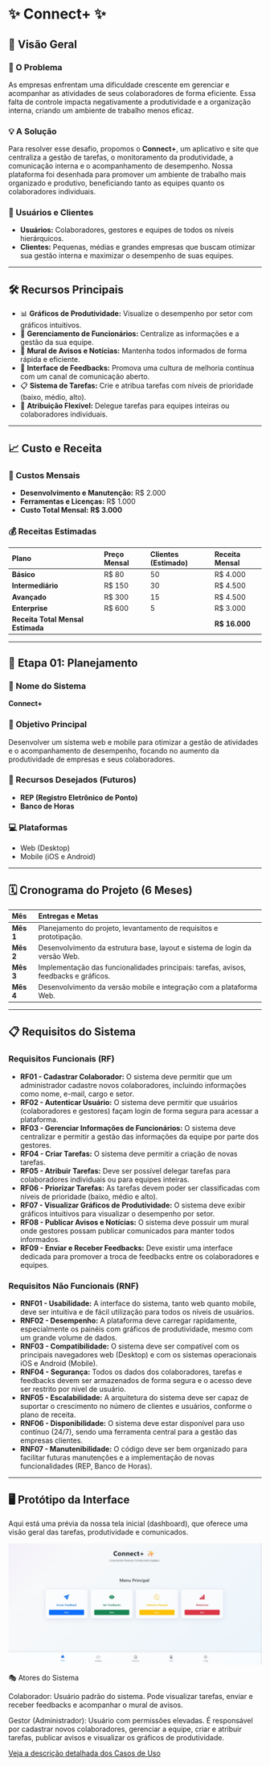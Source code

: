 
# ✨ Connect+ ✨

## 🚀 Visão Geral

### 🎯 O Problema
As empresas enfrentam uma dificuldade crescente em gerenciar e acompanhar as atividades de seus colaboradores de forma eficiente. Essa falta de controle impacta negativamente a produtividade e a organização interna, criando um ambiente de trabalho menos eficaz.

### 💡 A Solução
Para resolver esse desafio, propomos o **Connect+**, um aplicativo e site que centraliza a gestão de tarefas, o monitoramento da produtividade, a comunicação interna e o acompanhamento de desempenho. Nossa plataforma foi desenhada para promover um ambiente de trabalho mais organizado e produtivo, beneficiando tanto as equipes quanto os colaboradores individuais.

### 👥 Usuários e Clientes
* **Usuários:** Colaboradores, gestores e equipes de todos os níveis hierárquicos.
* **Clientes:** Pequenas, médias e grandes empresas que buscam otimizar sua gestão interna e maximizar o desempenho de suas equipes.

---

## 🛠️ Recursos Principais

* 📊 **Gráficos de Produtividade:** Visualize o desempenho por setor com gráficos intuitivos.
* 👥 **Gerenciamento de Funcionários:** Centralize as informações e a gestão da sua equipe.
* 📢 **Mural de Avisos e Notícias:** Mantenha todos informados de forma rápida e eficiente.
* 💬 **Interface de Feedbacks:** Promova uma cultura de melhoria contínua com um canal de comunicação aberto.
* 📋 **Sistema de Tarefas:** Crie e atribua tarefas com níveis de prioridade (baixo, médio, alto).
* 🤝 **Atribuição Flexível:** Delegue tarefas para equipes inteiras ou colaboradores individuais.

---

## 📈 Custo e Receita

### 💸 Custos Mensais
* **Desenvolvimento e Manutenção:** R$ 2.000
* **Ferramentas e Licenças:** R$ 1.000
* **Custo Total Mensal:** **R$ 3.000**

### 💰 Receitas Estimadas
| Plano | Preço Mensal | Clientes (Estimado) | Receita Mensal |
| :--- | :--- | :--- | :--- |
| **Básico** | R$ 80 | 50 | R$ 4.000 |
| **Intermediário** | R$ 150 | 30 | R$ 4.500 |
| **Avançado** | R$ 300 | 15 | R$ 4.500 |
| **Enterprise** | R$ 600 | 5 | R$ 3.000 |
| **Receita Total Mensal Estimada** | | | **R$ 16.000** |

---

## 📝 Etapa 01: Planejamento

### 📌 Nome do Sistema
**Connect+**

### 🎯 Objetivo Principal
Desenvolver um sistema web e mobile para otimizar a gestão de atividades e o acompanhamento de desempenho, focando no aumento da produtividade de empresas e seus colaboradores.

### 🌟 Recursos Desejados (Futuros)
* **REP (Registro Eletrônico de Ponto)**
* **Banco de Horas**

### 💻 Plataformas
* Web (Desktop)
* Mobile (iOS e Android)

---

## 🗓️ Cronograma do Projeto (6 Meses)

| Mês | Entregas e Metas |
| :-- | :--- |
| **Mês 1** | Planejamento do projeto, levantamento de requisitos e prototipação. |
| **Mês 2** | Desenvolvimento da estrutura base, layout e sistema de login da versão Web. |
| **Mês 3** | Implementação das funcionalidades principais: tarefas, avisos, feedbacks e gráficos. |
| **Mês 4** | Desenvolvimento da versão mobile e integração com a plataforma Web. |

---
## 📋 Requisitos do Sistema

### Requisitos Funcionais (RF)

* **RF01 - Cadastrar Colaborador:** O sistema deve permitir que um administrador cadastre novos colaboradores, incluindo informações como nome, e-mail, cargo e setor.
* **RF02 - Autenticar Usuário:** O sistema deve permitir que usuários (colaboradores e gestores) façam login de forma segura para acessar a plataforma.
* **RF03 - Gerenciar Informações de Funcionários:** O sistema deve centralizar e permitir a gestão das informações da equipe por parte dos gestores.
* **RF04 - Criar Tarefas:** O sistema deve permitir a criação de novas tarefas.
* **RF05 - Atribuir Tarefas:** Deve ser possível delegar tarefas para colaboradores individuais ou para equipes inteiras.
* **RF06 - Priorizar Tarefas:** As tarefas devem poder ser classificadas com níveis de prioridade (baixo, médio e alto).
* **RF07 - Visualizar Gráficos de Produtividade:** O sistema deve exibir gráficos intuitivos para visualizar o desempenho por setor.
* **RF08 - Publicar Avisos e Notícias:** O sistema deve possuir um mural onde gestores possam publicar comunicados para manter todos informados.
* **RF09 - Enviar e Receber Feedbacks:** Deve existir uma interface dedicada para promover a troca de feedbacks entre os colaboradores e equipes.

### Requisitos Não Funcionais (RNF)

* **RNF01 - Usabilidade:** A interface do sistema, tanto web quanto mobile, deve ser intuitiva e de fácil utilização para todos os níveis de usuários.
* **RNF02 - Desempenho:** A plataforma deve carregar rapidamente, especialmente os painéis com gráficos de produtividade, mesmo com um grande volume de dados.
* **RNF03 - Compatibilidade:** O sistema deve ser compatível com os principais navegadores web (Desktop) e com os sistemas operacionais iOS e Android (Mobile).
* **RNF04 - Segurança:** Todos os dados dos colaboradores, tarefas e feedbacks devem ser armazenados de forma segura e o acesso deve ser restrito por nível de usuário.
* **RNF05 - Escalabilidade:** A arquitetura do sistema deve ser capaz de suportar o crescimento no número de clientes e usuários, conforme o plano de receita.
* **RNF06 - Disponibilidade:** O sistema deve estar disponível para uso contínuo (24/7), sendo uma ferramenta central para a gestão das empresas clientes.
* **RNF07 - Manutenibilidade:** O código deve ser bem organizado para facilitar futuras manutenções e a implementação de novas funcionalidades (REP, Banco de Horas).

---

## 🖥️ Protótipo da Interface

Aqui está uma prévia da nossa tela inicial (dashboard), que oferece uma visão geral das tarefas, produtividade e comunicados.

![Demonstração do Dashboard](./Telainicial.jpg)

🎭 Atores do Sistema

Colaborador: Usuário padrão do sistema. Pode visualizar tarefas, enviar e receber feedbacks e acompanhar o mural de avisos.

Gestor (Administrador): Usuário com permissões elevadas. É responsável por cadastrar novos colaboradores, gerenciar a equipe, criar e atribuir tarefas, publicar avisos e visualizar os gráficos de produtividade.

[Veja a descrição detalhada dos Casos de Uso](./casos%20de%20uso.md)
